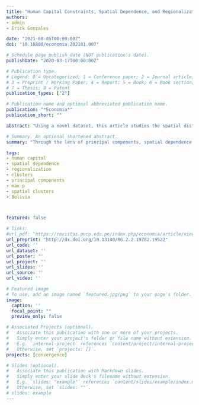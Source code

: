 ```yaml
---
title: "Human Capital Constraints, Spatial Dependence, and Regionalization in Bolivia:  A Spatial Clustering Approach"
authors:
- admin
- Erick Gonzales

date: "2021-08-05T00:00:00Z"
doi: "10.18800/economia.202101.007"

# Schedule page publish date (NOT publication's date).
publishDate: "2020-03-17T00:00:00Z"

# Publication type.
# Legend: 0 = Uncategorized; 1 = Conference paper; 2 = Journal article;
# 3 = Preprint / Working Paper; 4 = Report; 5 = Book; 6 = Book section;
# 7 = Thesis; 8 = Patent
publication_types: ["2"]

# Publication name and optional abbreviated publication name.
publication: "*Economía*"
publication_short: ""

abstract: "Using a novel dataset, this article studies the spatial distribution of human capital constraints across 339 municipalities in Bolivia. In particular, five human capital constraints are evaluated: chronic malnutrition in children, non-Spanish speaking population, secondary dropout rate of males, secondary dropout rates of females, and inequality in years of education.  Through the lens of principal components, spatial dependence, and regionalization methods, the municipalities are endogenously classified according to their similarity in human capital constraints and geographical location. Results from the spatial dependence analysis indicate the specific location of significant hot spots (high-value clusters) and cold spots (low-value clusters). A Regionalization analysis of the constraints indicates that Bolivia can be regionalized into seven or eight geographical regions. The article concludes discussing the potential complementary of these two analyses and their usefulness in identifying the location of policy priorities."

# Summary. An optional shortened abstract.
summary: "Through the lens of principal components, spatial dependence, and regionalization methods, the municipalities of Bolivia are endogenously classified according to their similarity in human capital constraints and geographical location."

tags:
- human capital
- spatial dependence
- regionalization
- clusters
- principal components
- max-p
- spatial clusters
- Bolivia



featured: false

# links:
#url_pdf: "https://revistas.pucp.edu.pe/index.php/economia/article/view/24021/22804"
url_preprint: "http://dx.doi.org/10.13140/RG.2.2.19782.19522"
url_code: ''
url_dataset: ''
url_poster: ''
url_project: ''
url_slides: ''
url_source: ''
url_video: ''

# Featured image
# To use, add an image named `featured.jpg/png` to your page's folder.
image:
  caption: ''
  focal_point: ""
  preview_only: false

# Associated Projects (optional).
#   Associate this publication with one or more of your projects.
#   Simply enter your project's folder or file name without extension.
#   E.g. `internal-project` references `content/project/internal-project/index.md`.
#   Otherwise, set `projects: []`.
projects: [convergence]

# Slides (optional).
#   Associate this publication with Markdown slides.
#   Simply enter your slide deck's filename without extension.
#   E.g. `slides: "example"` references `content/slides/example/index.md`.
#   Otherwise, set `slides: ""`.
# slides: example
---
```

